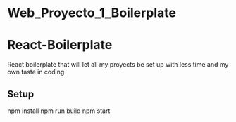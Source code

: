 # Web_Proyecto_1_Boilerplate
# React-Boilerplate
React boilerplate that will let all my proyects be set up with less time and my own taste in coding

## Setup
npm install
npm run build
npm start